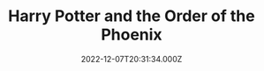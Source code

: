 ---
title: "Harry Potter and the Order of the Phoenix"
year: 2007
date: 2022-12-07T20:31:34.000Z
permalink: /almanac/movies/2022-12-07-harry-potter-and-the-order-of-the-phoenix/index.html
link: https://letterboxd.com/rknightuk/film/harry-potter-and-the-order-of-the-phoenix/8/
rating: 3
tmdbid: 675
---